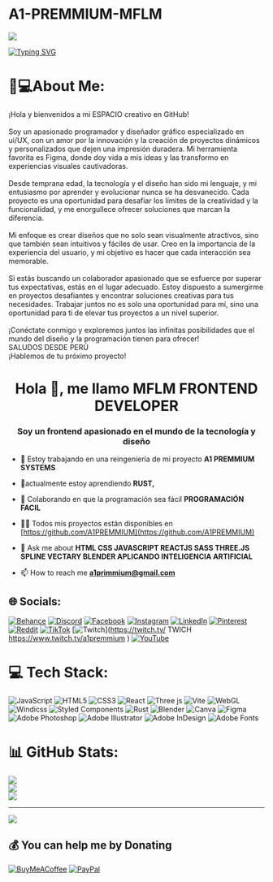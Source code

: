 # A1-PREMMIUM-MFLM
<img align ="center" src="https://github.com/A1PREMMIUM/IMG/blob/main/BANNER%20A1%20PREMMIUM.jpg"/>

<a href="https://git.io/typing-svg"><img src="https://readme-typing-svg.herokuapp.com?font=Familjen+Grotesk&pause=1000&color=F7B136&center=&vCenter=&repeat=&random=FALSO&width=435&lines=Frontend+Developer+Graphic+Designer+ui+ux" alt="Typing SVG" /></a>
#  📲💻About Me:
¡Hola y bienvenidos a mi ESPACIO creativo en GitHub!<br><br>Soy un apasionado programador y diseñador gráfico especializado en ui/UX, con un amor por la innovación y la creación de proyectos dinámicos y personalizados que dejen una impresión duradera. Mi herramienta favorita es Figma, donde doy vida a mis ideas y las transformo en experiencias visuales cautivadoras.<br><br>Desde temprana edad, la tecnología y el diseño han sido mi lenguaje, y mi entusiasmo por aprender y evolucionar nunca se ha desvanecido. Cada proyecto es una oportunidad para desafiar los límites de la creatividad y la funcionalidad, y me enorgullece ofrecer soluciones que marcan la diferencia.<br><br>Mi enfoque es crear diseños que no solo sean visualmente atractivos, sino que también sean intuitivos y fáciles de usar. Creo en la importancia de la experiencia del usuario, y mi objetivo es hacer que cada interacción sea memorable.<br><br>Si estás buscando un colaborador apasionado que se esfuerce por superar tus expectativas, estás en el lugar adecuado. Estoy dispuesto a sumergirme en proyectos desafiantes y encontrar soluciones creativas para tus necesidades. Trabajar juntos no es solo una oportunidad para mí, sino una oportunidad para ti de elevar tus proyectos a un nivel superior.<br><br>¡Conéctate conmigo y exploremos juntos las infinitas posibilidades que el mundo del diseño y la programación tienen para ofrecer!<br>SALUDOS DESDE PERÚ<br>¡Hablemos de tu próximo proyecto!


<h1 align="center">Hola 👋, me llamo MFLM FRONTEND DEVELOPER</h1>
<h3 align="center">Soy un frontend apasionado en el mundo de la tecnología y diseño</h3>

- 🔭 Estoy trabajando en una reingeniería de mi proyecto **A1 PREMMIUM SYSTEMS**

- 🌱actualmente estoy aprendiendo **RUST,**

- 👯 Colaborando en que la programación sea fácil **PROGRAMACIÓN FACIL**

- 👨‍💻 Todos mis proyectos están disponibles en [https://github.com/A1PREMMIUM](https://github.com/A1PREMMIUM)

- 💬 Ask me about **HTML CSS JAVASCRIPT REACTJS SASS THREE.JS SPLINE VECTARY BLENDER APLICANDO INTELIGENCIA ARTIFICIAL**

- 📫 How to reach me **a1primmium@gmail.com**

## 🌐 Socials:
[![Behance](https://img.shields.io/badge/Behance-1769ff?logo=behance&logoColor=white)](https://behance.net/https://www.behance.net/A1-PREMMIUM ) [![Discord](https://img.shields.io/badge/Discord-%237289DA.svg?logo=discord&logoColor=white)](https://discord.gg/a1premmium ) [![Facebook](https://img.shields.io/badge/Facebook-%231877F2.svg?logo=Facebook&logoColor=white)](https://facebook.com/https://web.facebook.com/A1premmium ) [![Instagram](https://img.shields.io/badge/Instagram-%23E4405F.svg?logo=Instagram&logoColor=white)](https://instagram.com/https://www.instagram.com/a1premmium/ ) [![LinkedIn](https://img.shields.io/badge/LinkedIn-%230077B5.svg?logo=linkedin&logoColor=white)](https://linkedin.com/in/https://www.linkedin.com/in/mauro-flores-ui-ux-designer/ ) [![Pinterest](https://img.shields.io/badge/Pinterest-%23E60023.svg?logo=Pinterest&logoColor=white)](https://pinterest.com/https://www.pinterest.es/A1PREMMIUM/ ) [![Reddit](https://img.shields.io/badge/Reddit-%23FF4500.svg?logo=Reddit&logoColor=white)](https://reddit.com/user/https://www.reddit.com/settings/premium ) [![TikTok](https://img.shields.io/badge/TikTok-%23000000.svg?logo=TikTok&logoColor=white)](https://tiktok.com/@https://www.tiktok.com/@a1premmium ) [![Twitch](https://img.shields.io/badge/Twitch-%239146FF.svg?logo=Twitch&logoColor=white)](https://twitch.tv/ TWICH   https://www.twitch.tv/a1premmium ) [![YouTube](https://img.shields.io/badge/YouTube-%23FF0000.svg?logo=YouTube&logoColor=white)](https://youtube.com/@https://www.youtube.com/@A1PREMMIUM ) 

# 💻 Tech Stack:
![JavaScript](https://img.shields.io/badge/javascript-%23323330.svg?style=for-the-badge&logo=javascript&logoColor=%23F7DF1E) ![HTML5](https://img.shields.io/badge/html5-%23E34F26.svg?style=for-the-badge&logo=html5&logoColor=white) ![CSS3](https://img.shields.io/badge/css3-%231572B6.svg?style=for-the-badge&logo=css3&logoColor=white) ![React](https://img.shields.io/badge/react-%2320232a.svg?style=for-the-badge&logo=react&logoColor=%2361DAFB) ![Three js](https://img.shields.io/badge/threejs-black?style=for-the-badge&logo=three.js&logoColor=white) ![Vite](https://img.shields.io/badge/vite-%23646CFF.svg?style=for-the-badge&logo=vite&logoColor=white) ![WebGL](https://img.shields.io/badge/WebGL-990000?logo=webgl&logoColor=white&style=for-the-badge) ![Windicss](https://img.shields.io/badge/windicss-48B0F1.svg?style=for-the-badge&logo=windi-css&logoColor=white) ![Styled Components](https://img.shields.io/badge/styled--components-DB7093?style=for-the-badge&logo=styled-components&logoColor=white) ![Rust](https://img.shields.io/badge/rust-%23000000.svg?style=for-the-badge&logo=rust&logoColor=white) ![Blender](https://img.shields.io/badge/blender-%23F5792A.svg?style=for-the-badge&logo=blender&logoColor=white) ![Canva](https://img.shields.io/badge/Canva-%2300C4CC.svg?style=for-the-badge&logo=Canva&logoColor=white) ![Figma](https://img.shields.io/badge/figma-%23F24E1E.svg?style=for-the-badge&logo=figma&logoColor=white) ![Adobe Photoshop](https://img.shields.io/badge/adobe%20photoshop-%2331A8FF.svg?style=for-the-badge&logo=adobe%20photoshop&logoColor=white) ![Adobe Illustrator](https://img.shields.io/badge/adobe%20illustrator-%23FF9A00.svg?style=for-the-badge&logo=adobe%20illustrator&logoColor=white) ![Adobe InDesign](https://img.shields.io/badge/Adobe%20InDesign-49021F?style=for-the-badge&logo=adobeindesign&logoColor=FF3366) ![Adobe Fonts](https://img.shields.io/badge/Adobe%20Fonts-000B1D.svg?style=for-the-badge&logo=Adobe%20Fonts&logoColor=white)
# 📊 GitHub Stats:
![](https://github-readme-stats.vercel.app/api?username=A1PREMIUM&theme=nightowl&hide_border=false&include_all_commits=true&count_private=false)<br/>
![](https://github-readme-streak-stats.herokuapp.com/?user=A1PREMIUM&theme=nightowl&hide_border=false)<br/>
![](https://github-readme-stats.vercel.app/api/top-langs/?username=A1PREMIUM&theme=nightowl&hide_border=false&include_all_commits=true&count_private=false&layout=compact)

---
[![](https://visitcount.itsvg.in/api?id=A1PREMIUM&icon=0&color=0)](https://visitcount.itsvg.in)

  ## 💰 You can help me by Donating
  [![BuyMeACoffee](https://img.shields.io/badge/Buy%20Me%20a%20Coffee-ffdd00?style=for-the-badge&logo=buy-me-a-coffee&logoColor=black)](https://buymeacoffee.com/https://github.com/A1PREMMIUM ) [![PayPal](https://img.shields.io/badge/PayPal-00457C?style=for-the-badge&logo=paypal&logoColor=white)](https://paypal.me/A1PREMMIUM ) 

  
<!-- Proudly created with GPRM ( https://gprm.itsvg.in ) -->
